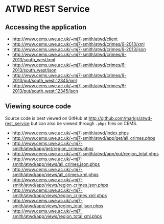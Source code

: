 ATWD REST Service
=================

## Accessing the application
- http://www.cems.uwe.ac.uk/~mj7-smith/atwd/client
- http://www.cems.uwe.ac.uk/~mj7-smith/atwd/crimes/6-2013/xml
- http://www.cems.uwe.ac.uk/~mj7-smith/atwd/crimes/6-2013/json
- http://www.cems.uwe.ac.uk/~mj7-smith/atwd/crimes/6-2013/south_west/xml
- http://www.cems.uwe.ac.uk/~mj7-smith/atwd/crimes/6-2013/south_west/json
- http://www.cems.uwe.ac.uk/~mj7-smith/atwd/crimes/6-2013/put/south_west:12345/xml
- http://www.cems.uwe.ac.uk/~mj7-smith/atwd/crimes/6-2013/put/south_west:12345/json

## Viewing source code

Source code is best viewed on GitHub at http://github.com/markjs/atwd-rest_service but can also be viewed through `.phps` files on CEMS.

- http://www.cems.uwe.ac.uk/~mj7-smith/atwd/index.phps
- http://www.cems.uwe.ac.uk/~mj7-smith/atwd/app/get/all_crimes.phps
- http://www.cems.uwe.ac.uk/~mj7-smith/atwd/app/get/region_crimes.phps
- http://www.cems.uwe.ac.uk/~mj7-smith/atwd/app/put/region_total.phps
- http://www.cems.uwe.ac.uk/~mj7-smith/atwd/app/views/all_crimes.json.phps
- http://www.cems.uwe.ac.uk/~mj7-smith/atwd/app/views/all_crimes.xml.phps
- http://www.cems.uwe.ac.uk/~mj7-smith/atwd/app/views/region_crimes.json.phps
- http://www.cems.uwe.ac.uk/~mj7-smith/atwd/app/views/region_crimes.xml.phps
- http://www.cems.uwe.ac.uk/~mj7-smith/atwd/app/views/region_total.json.phps
- http://www.cems.uwe.ac.uk/~mj7-smith/atwd/app/views/region_total.xml.phps
